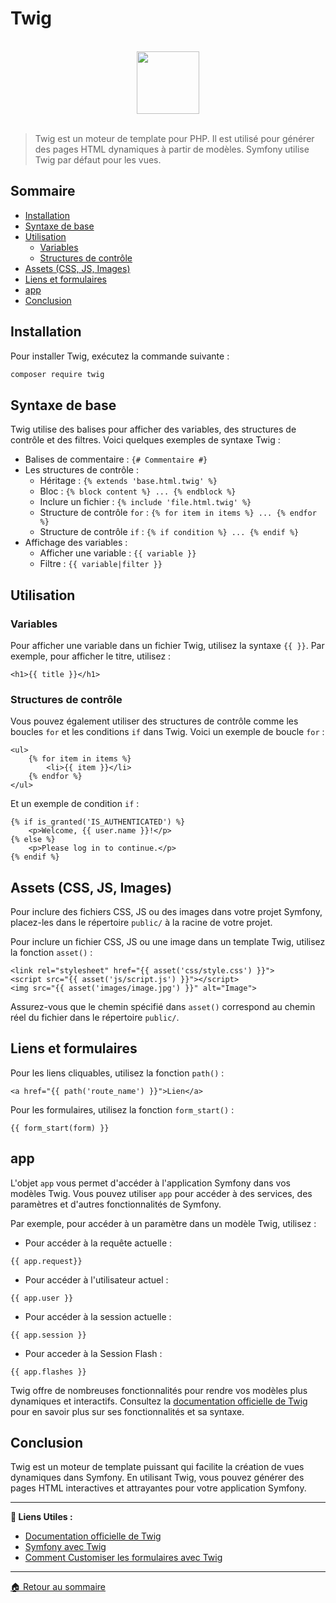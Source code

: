 # Twig

<br>

<center>
<img src="https://symfony.com/logos/symfony_black_03.png" width="100">
</center>

<br>

> Twig est un moteur de template pour PHP. Il est utilisé pour générer des pages HTML dynamiques à partir de modèles. Symfony utilise Twig par défaut pour les vues.

## Sommaire

-   [Installation](#installation)
-   [Syntaxe de base](#syntaxe-de-base)
-   [Utilisation](#utilisation)
    -   [Variables](#variables)
    -   [Structures de contrôle](#structures-de-contrôle)
-   [Assets (CSS, JS, Images)](#assets-css-js-images)
-   [Liens et formulaires](#liens-et-formulaires)
-   [app](#app)
-   [Conclusion](#conclusion)

## Installation

Pour installer Twig, exécutez la commande suivante :

```bash
composer require twig
```

## Syntaxe de base

Twig utilise des balises pour afficher des variables, des structures de contrôle et des filtres. Voici quelques exemples de syntaxe Twig :

-   Balises de commentaire : `{# Commentaire #}`
-   Les structures de contrôle :
    -   Héritage : `{% extends 'base.html.twig' %}`
    -   Bloc : `{% block content %} ... {% endblock %}`
    -   Inclure un fichier : `{% include 'file.html.twig' %}`
    -   Structure de contrôle `for` : `{% for item in items %} ... {% endfor %}`
    -   Structure de contrôle `if` : `{% if condition %} ... {% endif %}`
-   Affichage des variables :
    -   Afficher une variable : `{{ variable }}`
    -   Filtre : `{{ variable|filter }}`

## Utilisation

### Variables

Pour afficher une variable dans un fichier Twig, utilisez la syntaxe `{{ }}`. Par exemple, pour afficher le titre, utilisez :

```twig
<h1>{{ title }}</h1>
```

### Structures de contrôle

Vous pouvez également utiliser des structures de contrôle comme les boucles `for` et les conditions `if` dans Twig. Voici un exemple de boucle `for` :

```twig
<ul>
    {% for item in items %}
        <li>{{ item }}</li>
    {% endfor %}
</ul>
```

Et un exemple de condition `if` :

```twig
{% if is_granted('IS_AUTHENTICATED') %}
    <p>Welcome, {{ user.name }}!</p>
{% else %}
    <p>Please log in to continue.</p>
{% endif %}
```

## Assets (CSS, JS, Images)

Pour inclure des fichiers CSS, JS ou des images dans votre projet Symfony, placez-les dans le répertoire `public/` à la racine de votre projet.

Pour inclure un fichier CSS, JS ou une image dans un template Twig, utilisez la fonction `asset()` :

```twig
<link rel="stylesheet" href="{{ asset('css/style.css') }}">
<script src="{{ asset('js/script.js') }}"></script>
<img src="{{ asset('images/image.jpg') }}" alt="Image">
```

Assurez-vous que le chemin spécifié dans `asset()` correspond au chemin réel du fichier dans le répertoire `public/`.

## Liens et formulaires

Pour les liens cliquables, utilisez la fonction `path()` :

```twig
<a href="{{ path('route_name') }}">Lien</a>
```

Pour les formulaires, utilisez la fonction `form_start()` :

```twig
{{ form_start(form) }}
```

## app

L'objet `app` vous permet d'accéder à l'application Symfony dans vos modèles Twig. Vous pouvez utiliser `app` pour accéder à des services, des paramètres et d'autres fonctionnalités de Symfony.

Par exemple, pour accéder à un paramètre dans un modèle Twig, utilisez :

-   Pour accéder à la requête actuelle :

```twig
{{ app.request}}
```

-   Pour accéder à l'utilisateur actuel :

```twig
{{ app.user }}
```

-   Pour accéder à la session actuelle :

```twig
{{ app.session }}
```

-   Pour acceder à la Session Flash :

```twig
{{ app.flashes }}
```

Twig offre de nombreuses fonctionnalités pour rendre vos modèles plus dynamiques et interactifs. Consultez la [documentation officielle de Twig](https://twig.symfony.com/doc/3.x/) pour en savoir plus sur ses fonctionnalités et sa syntaxe.

## Conclusion

Twig est un moteur de template puissant qui facilite la création de vues dynamiques dans Symfony. En utilisant Twig, vous pouvez générer des pages HTML interactives et attrayantes pour votre application Symfony.

---

**🔗 Liens Utiles :**

-   [Documentation officielle de Twig](https://twig.symfony.com/doc/3.x/)
-   [Symfony avec Twig](https://symfony.com/doc/current/templating.html)
-   [Comment Customiser les formulaires avec Twig](https://symfony.com/doc/current/form/form_customization.html)

---

[🏠 Retour au sommaire](#)

